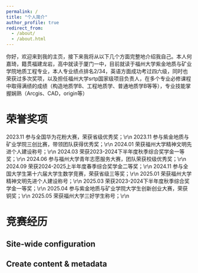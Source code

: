 ```yaml
---
permalink: /
title: "个人简介"
author_profile: true
redirect_from: 
  - /about/
  - /about.html
---
```


你好，欢迎来到我的主页，接下来我将从以下几个方面完整地介绍我自己。本人何嘉琦，籍贯福建龙岩，高中就读于厦门一中，目前就读于福州大学紫金地质与矿业学院地质工程专业，本人专业绩点排名2/34，英语方面成功考过四六级，同时也荣获过多次奖项，以及担任福州大学srtp国家级项目负责人，在多个专业必修课程中取得满绩的成绩（构造地质学B、工程地质学、普通地质学B等等），专业技能掌握娴熟（Arcgis、CAD，origin等）



荣誉奖项
======
2023.11 参与全国华为花粉大赛，荣获省级优秀奖；\r\n
2023.11 参与紫金地质与矿业学院三创比赛，带领团队获得优秀奖；\r\n
2024.01 荣获福州大学精神文明先进个人建设称号；\r\n
2024.03 荣获2023-2024下半年度秋季综合奖学金一等奖；\r\n
2024.06 参与福州大学青年志愿服务大赛，团队荣获校级优秀奖；\r\n
2024.09 荣获2024-2025上半年度春季综合奖学金二等奖；\r\n
2024.11 参与全国大学生第十六届大学生数学竞赛，荣获省级三等奖；\r\n
2025.01 荣获福州大学精神文明先进个人建设称号；\r\n
2025.03 荣获2023-2024下半年度秋季综合奖学金一等奖；\r\n
2025.04 参与紫金地质与矿业学院大学生创新创业大赛，荣获铜奖；\r\n
2025.05 荣获福州大学三好学生称号；\r\n

竞赛经历
======


Site-wide configuration
------


Create content & metadata
------



